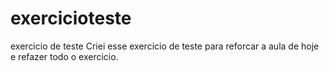 # exercicioteste
exercicio de teste
Criei esse exercicio de teste para reforcar a aula de hoje e refazer todo o exercicio.
